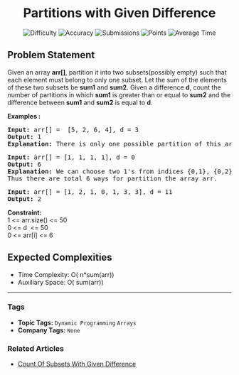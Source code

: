 <h1 align="center">Partitions with Given Difference</h1>

<p align="center">
  <img alt="Difficulty" title="Difficulty" src="https://custom-icon-badges.demolab.com/badge/Difficulty: Medium-1F222E?style=for-the-badge&logoColor=white&logo=fire"/>
  <img alt="Accuracy" title="Accuracy" src="https://custom-icon-badges.demolab.com/badge/Accuracy: 36.76%25-1F222E?style=for-the-badge&logoColor=white&logo=target"/>
  <img alt="Submissions" title="Submissions" src="https://custom-icon-badges.demolab.com/badge/Submissions: 193K+-1F222E?style=for-the-badge&logoColor=white&logo=repo"/>
  <img alt="Points" title="Points" src="https://custom-icon-badges.demolab.com/badge/Points: 4-1F222E?style=for-the-badge&logoColor=white&logo=award"/>
  <img alt="Average Time" title="Average Time" src="https://custom-icon-badges.demolab.com/badge/Average%20Time: 20m-1F222E?style=for-the-badge&logoColor=white&logo=clock"/>
</p>

## Problem Statement

Given an array <b>arr[]</b>, partition it into two subsets(possibly empty) such that each element must belong to only one subset. Let the sum of the elements of these two subsets be <b>sum1</b> and <b>sum</b><b>2</b>. Given a difference <b>d</b>, count the number of partitions in which <b>sum</b><b>1</b> is greater than or equal to <b>sum</b><b>2</b> and the difference between <b>sum</b><b>1</b> and <b>sum</b><b>2</b> is equal to <b>d</b>. 

<b>Examples :</b>

<pre><b>Input: </b>arr[] =  [5, 2, 6, 4], d = 3
<b>Output: </b>1
<b>Explanation: </b>There is only one possible partition of this array. Partition : {6, 4}, {5, 2}. The subset difference between subset sum is: (6 + 4) - (5 + 2) = 3.</pre>

<pre><b>Input:</b> arr[] = [1, 1, 1, 1], d = 0 <br><b>Output:</b> 6 <br><b>Explanation: </b>We can choose two 1's from indices {0,1}, {0,2}, {0,3}, {1,2}, {1,3}, {2,3} and put them in sum1 and remaning two 1's in sum2.<br>Thus there are total 6 ways for partition the array arr. <br></pre>

<pre><b>Input:</b> arr[] = [1, 2, 1, 0, 1, 3, 3], d = 11<br><b>Output:</b> 2</pre>

<b>Constraint:</b><br>1 <= arr.size() <= 50<br>0 <= d  <= 50<br>0 <= arr[i] <= 6

## Expected Complexities
- Time Complexity: O( n*sum(arr))
- Auxiliary Space: O( sum(arr))

<hr>

### Tags
- **Topic Tags:** `Dynamic Programming` `Arrays`
- **Company Tags:** `None`

### Related Articles
- [Count Of Subsets With Given Difference](https://www.geeksforgeeks.org/count-of-subsets-with-given-difference/)
